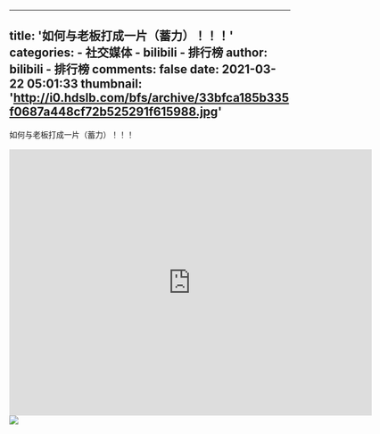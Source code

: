 
---
title: '如何与老板打成一片（蓄力）！！！'
categories: 
    - 社交媒体
    - bilibili - 排行榜
author: bilibili - 排行榜
comments: false
date: 2021-03-22 05:01:33
thumbnail: 'http://i0.hdslb.com/bfs/archive/33bfca185b335f0687a448cf72b525291f615988.jpg'
---

<div>   
如何与老板打成一片（蓄力）！！！<br><br><iframe src="https://player.bilibili.com/player.html?bvid=BV12b4y197mV&high_quality=1" width="650" height="477" scrolling="no" border="0" frameborder="no" framespacing="0" allowfullscreen="true"></iframe><br><img src="http://i0.hdslb.com/bfs/archive/33bfca185b335f0687a448cf72b525291f615988.jpg" referrerpolicy="no-referrer">  
</div>
            